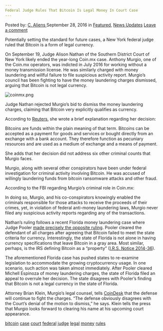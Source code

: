 ```yaml
---
Federal Judge Rules That Bitcoin Is Legal Money In Court Case
---
```

<article class="post-listing post-15567 post type-post status-publish format-standard has-post-thumbnail hentry  tag-bitcoin tag-case tag-court tag-federal tag-judge tag-legal tag-money tag-rules">
    <div class="post-inner">
        <span>Posted by: <a href="https://www.deepdotweb.com/author/caliens/" title="">C. Aliens </a></span>
    <span>September 28, 2016</span>
    <span>in <a href="https://www.deepdotweb.com/category/deepdot-news/" rel="category tag">Featured</a>, <a href="https://www.deepdotweb.com/category/news-updates/" rel="category tag">News Updates</a></span>
    <span><a href="https://www.deepdotweb.com/2016/09/28/federal-judge-rules-bitcoin-legal-money-court-case/#respond">Leave a comment</a></span>
    </p>
    <div class="clear"></div>
    <div class="entry">
    <p>Potentially setting the standard for future cases, a New York federal judge ruled that Bitcoin is a form of legal currency.</p>
    <p>On September 19, Judge Alison Nathan of the Southern District Court of New York likely ended the year-long Coin.mx case. Anthony Murgio, one of the Coin.mx operators, was indicted in July 2016 for working without a money transmission license. He was similarly charged with money laundering and willful failure to file suspicious activity report. Murgio’s council has been fighting to have the money laundering charges dismissed, arguing that Bitcoin is not legal currency.</p>
    <p><img class="wp-image-15577 aligncenter" src="/imgs/2016/09/coinmx-png.png" alt="coinmx.png" srcset="/imgs/2016/09/coinmx-png.png 600w, /imgs/2016/09/coinmx-png-300x115.png 300w" sizes="(max-width: 600px) 100vw, 600px" /></p>
    <p>Judge Nathan rejected Murgio’s bid to dismiss the money laundering charges, claiming that Bitcoin very explicitly qualifies as currency.</p>
    <p>According to <a href="http://www.reuters.com/article/us-jpmorgan-cyber-bitcoin-idUSKCN11P2DE">Reuters</a>, she wrote a brief explanation regarding her decision:</p>
    <p>Bitcoins are funds within the plain meaning of that term. Bitcoins can be accepted as a payment for goods and services or bought directly from an exchange with a bank account. They therefore function as pecuniary resources and are used as a medium of exchange and a means of payment.</p>
    <p>She adds that her decision did not address six other criminal counts that Murgio faces.</p>
    <p>Murgio, along with several other conspirators have been under federal investigation for criminal activity involving Bitcoin. He was accused of willingly laundering funds from bitcoin ransomware attacks and other fraud.</p>
    <p>According to the FBI regarding Murgio’s criminal role in Coin.mx:</p>
    <p>In doing so, Murgio, and his co-conspirators knowingly enabled the criminals responsible for those attacks to receive the proceeds of their crimes, yet, in violation of federal anti-money laundering laws, Murgio never filed any suspicious activity reports regarding any of the transactions.</p>
    <p>Nathan’s ruling follows a recent Florida money laundering case where Judge Pooler <a href="https://www.deepdotweb.com/2016/09/01/state-florida-appeals-dismissal-money-laundering-bitcoin-seller/">made precisely the opposite ruling</a>. Pooler cleared the defendant of all charges after agreeing that Bitcoin failed to meet the state criteria for currency. Interestingly, the state of Florida is not alone in having currency specifications that leave Bitcoin in a gray area. Most similar, perhaps, is the IRS defining Bitcoin as a “property” (<a href="https://www.irs.gov/uac/newsroom/irs-virtual-currency-guidance">I.R.S. Notice 2014-36</a>).</p>
    <p>The aforementioned Florida case has pushed states to re-examine legislation to accommodate the growing cryptocurrency usage. In one scenario, such action was taken almost immediately. After Pooler cleared Michell Espinoza of money laundering charges, the state of Florida filed an appeal to overrule her decision. The state disagrees with Pooler’s finding that Bitcoin is not a legal currency in the state of Florida.</p>
    <p>Attorney Brian Klein, Murgio’s legal counsel, tells <a href="http://www.coindesk.com/us-judge-bitcoin-money-coin-mx/">CoinDesk</a> that the defense will continue to fight the charges. &#8220;The defense obviously disagrees with the Court’s denial of the motion to dismiss,” he says. Klein tells the press that Murgio looks forward to clearing his name at his upcoming court appearance.</p>
    </div>
    <a href="https://www.deepdotweb.com/tag/bitcoin/" rel="tag">bitcoin</a> <a href="https://www.deepdotweb.com/tag/case/" rel="tag">case</a> <a href="https://www.deepdotweb.com/tag/court/" rel="tag">court</a> <a href="https://www.deepdotweb.com/tag/federal/" rel="tag">federal</a> <a href="https://www.deepdotweb.com/tag/judge/" rel="tag">judge</a> <a href="https://www.deepdotweb.com/tag/legal/" rel="tag">legal</a> <a href="https://www.deepdotweb.com/tag/money/" rel="tag">money</a> <a href="https://www.deepdotweb.com/tag/rules/" rel="tag">rules</a></span> <span style="display:none" class="updated">2016-09-28</span>
    <div style="display:none" class="vcard author" itemprop="author" itemscope itemtype="http://schema.org/Person"><strong class="fn" itemprop="name"><a href="https://www.deepdotweb.com/author/caliens/" title="Posts by C. Aliens" rel="author">C. Aliens</a></strong></div>
    
